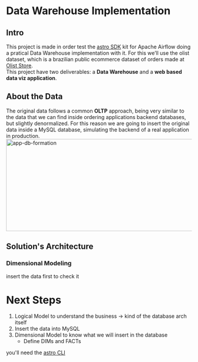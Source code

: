 # Data Warehouse Implementation
## Intro
This project is made in order test the [astro SDK](https://docs.astronomer.io/learn/astro-python-sdk-etl) kit for Apache Airflow doing a pratical Data Warehouse implementation with it. For this we’ll use the olist dataset, which is a brazilian public ecommerce dataset of orders made at [Olist Store](https://olist.com/pt-br/).  
This project have two deliverables: a **Data Warehouse** and a **web based data viz application**.  
## About the Data
The original data follows a common **OLTP** approach, being very similar to the data that we can find inside ordering applications backend databases, but slightly denormalized.  For this reason we are going to insert the original data inside a MySQL database, simulating the backend of a real application in production.
<img src="https://iili.io/HyGAwuf.png" alt="app-db-formation" width="600" height= "250"/>
## Solution's Architecture
### Dimensional Modeling
insert the data first to check it
# Next Steps
1. Logical Model to understand the business -> kind of the database arch itself
2. Insert the data into MySQL
3. Dimensional Model to know what we will insert in the database
    - Define DIMs and FACTs  

you'll need the [astro CLI](https://docs.astronomer.io/astro/cli/overview)
